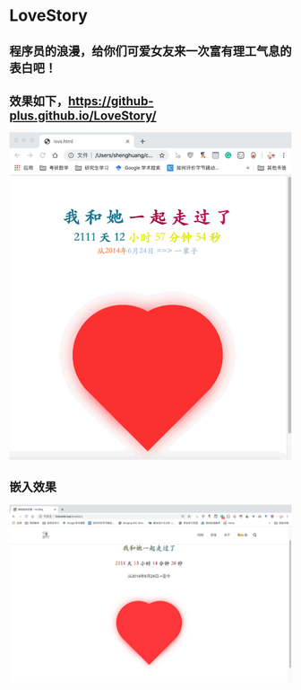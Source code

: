 # LoveStory
## 程序员的浪漫，给你们可爱女友来一次富有理工气息的表白吧！
## 效果如下，https://github-plus.github.io/LoveStory/

![image](https://github.com/Mrhs121/LoveStory/blob/master/iShot2020-04-04%E4%B8%8B%E5%8D%8812.57.53.gif)


## 嵌入效果

![image](https://github.com/Mrhs121/LoveStory/blob/master/%E6%88%AA%E5%B1%8F2020-04-04%20%E4%B8%8B%E5%8D%881.14.21.png)

